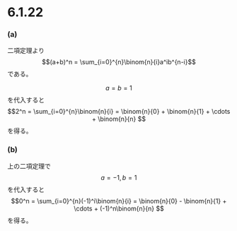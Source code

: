 # 6.1.22

### (a)

二項定理より$$(a+b)^n = \sum_{i=0}^{n}\binom{n}{i}a^ib^{n-i}$$である。

$$a=b=1$$を代入すると
$$2^n = \sum_{i=0}^{n}\binom{n}{i} = \binom{n}{0} + \binom{n}{1} + \cdots + \binom{n}{n} $$
を得る。

### (b)

上の二項定理で$$a=-1, b=1$$を代入すると
$$0^n = \sum_{i=0}^{n}(-1)^i\binom{n}{i} = \binom{n}{0} - \binom{n}{1} + \cdots + (-1)^n\binom{n}{n} $$
を得る。
